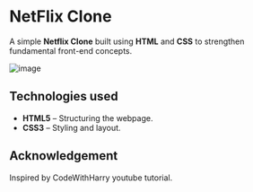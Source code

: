 # NetFlix Clone

A simple **Netflix Clone** built using **HTML** and **CSS** to strengthen fundamental front-end concepts.

![image](https://github.com/user-attachments/assets/f11f99a9-0e13-4180-92ed-03f56dad5002)

## Technologies used
- **HTML5** – Structuring the webpage.
- **CSS3** – Styling and layout.

## Acknowledgement
Inspired by CodeWithHarry youtube tutorial.
